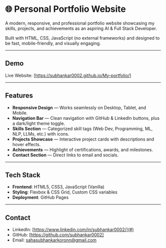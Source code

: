 # 🌐 Personal Portfolio Website

A modern, responsive, and professional portfolio website showcasing my skills, projects, and achievements as an aspiring AI & Full Stack Developer.  

Built with HTML, CSS, JavaScript (no external frameworks) and designed to be fast, mobile-friendly, and visually engaging.

---

##  Demo
 Live Website: [https://subhankar0002.github.io/My-portfolio/]  

---

##  Features
-  **Responsive Design** — Works seamlessly on Desktop, Tablet, and Mobile.  
-  **Navigation Bar** — Clean navigation with GitHub & LinkedIn buttons, plus a dark/light theme toggle.  
-  **Skills Section** — Categorized skill tags (Web Dev, Programming, ML, NLP, LLMs, etc.) with icons.  
-  **Projects Showcase** — Interactive project cards with descriptions and hover effects.  
-  **Achievements** — Highlight of certifications, awards, and milestones.  
-  **Contact Section** — Direct links to email and socials.  

---

## Tech Stack
- **Frontend**: HTML5, CSS3, JavaScript (Vanilla)    
- **Styling**: Flexbox & CSS Grid, Custom CSS variables  
- **Deployment**: GitHub Pages 

---

## Contact

-  LinkedIn: [https://www.linkedin.com/in/subhankar0002/](#)
-  GitHub: [https://github.com/subhankar0002]
-  Email: sahasubhankarkoronn@gmail.com
